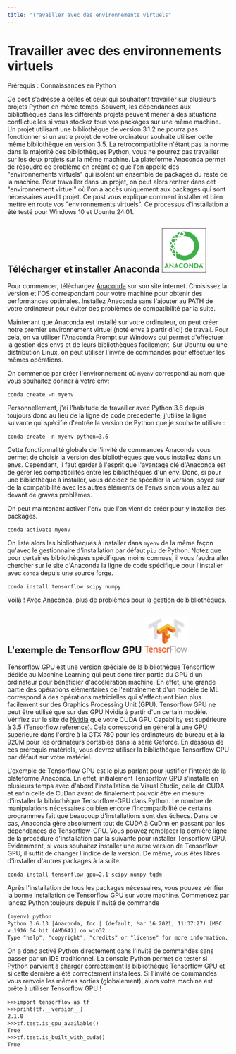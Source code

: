 ```yaml
---
title: "Travailler avec des environnements virtuels"
---
```


# Travailler avec des environnements virtuels

Prérequis : Connaissances en Python

Ce post s'adresse à celles et ceux qui souhaitent travailler sur plusieurs projets Python en même temps. Souvent, les dépendances aux bibliothèques dans les différents projets peuvent mener à des situations conflictuelles si vous stockez tous vos packages sur une même machine. Un projet utilisant une bibliothèque de version 3.1.2 ne pourra pas fonctionner si un autre projet de votre ordinateur souhaite utiliser cette même bibliothèque en version 3.5. La retrocompatiblité n'étant pas la norme dans la majorité des bibliothèques Python, vous ne pourrez pas travailler sur les deux projets sur la même machine. La plateforme Anaconda permet de résoudre ce problème en créant ce que l'on appelle des "environnements virtuels" qui isolent un ensemble de packages du reste de la machine. Pour travailler dans un projet, on peut alors rentrer dans cet "environnement virtuel" où l'on a accès uniquement aux packages qui sont nécessaires au-dit projet. Ce post vous explique comment installer et bien mettre en route vos "environnements virtuels". Ce processus d'installation a été testé pour Windows 10 et Ubuntu 24.01.

## Télécharger et installer Anaconda [![Foo](https://github.com/vintel38/vintel38.github.io/blob/main/images/Anaconda.png)](https://www.anaconda.com/)

Pour commencer, téléchargez [Anaconda](https://www.anaconda.com/products/individual) sur son site internet. Choisissez la version et l'OS correspondant pour votre machine pour obtenir des performances optimales. Installez Anaconda sans l'ajouter au PATH de votre ordinateur pour éviter des problèmes de compatibilité par la suite.

Maintenant que Anaconda est installé sur votre ordinateur, on peut créer notre premier environnement virtuel (noté envs à partir d'ici) de travail. Pour cela, on va utiliser l'Anaconda Prompt sur Windows qui permet d'effectuer la gestion des envs et de leurs bibliothèques facilement. Sur Ubuntu ou une distribution Linux, on peut utiliser l'invité de commandes pour effectuer les mêmes opérations. 

On commence par créer l'environnement où ``myenv`` correspond au nom que vous souhaitez donner à votre env:

```
conda create -n myenv
```

Personnellement, j'ai l'habitude de travailler avec Python 3.6 depuis toujours donc au lieu de la ligne de code précédente, j'utilise la ligne suivante qui spécifie d'entrée la version de Python que je souhaite utiliser :


```
conda create -n myenv python=3.6 
```

Cette fonctionnalité globale de l'invité de commandes Anaconda vous permet de choisir la version des bibliothèques que vous installez dans un envs. Cependant, il faut garder à l'esprit que l'avantage clé d'Anaconda est de gérer les compatibilités entre les bibliothèques d'un env. Donc, si pour une bibliothèque à installer, vous décidez de spécifier la version, soyez sûr de la compatibilité avec les autres éléments de l'envs sinon vous allez au devant de graves problèmes. 

On peut maintenant activer l'env que l'on vient de créer pour y installer des packages. 

```
conda activate myenv
```

On liste alors les bibliothèques à installer dans ``myenv`` de la même façon qu'avec le gestionnaire d'installation par défaut ``pip`` de Python. Notez que pour certaines bibliothèques spécifiques moins connues, il vous faudra aller chercher sur le site d'Anaconda la ligne de code spécifique pour l'installer avec ``conda`` depuis une source forge.

```
conda install tensorflow scipy numpy
```

Voilà ! Avec Anaconda, plus de problèmes pour la gestion de bibliothèques. 

## L'exemple de Tensorflow GPU [![Foo](https://github.com/vintel38/vintel38.github.io/blob/main/images/tens.png)](https://www.tensorflow.org/)

Tensorflow GPU est une version spéciale de la bibliothèque Tensorflow dédiée au Machine Learning qui peut donc tirer partie du GPU d'un ordinateur pour bénéficier d'accélération machine. En effet, une grande partie des opérations élémentaires de l'entraînement d'un modèle de ML correspond à des opérations matricielles qui s'effectuent bien plus facilement sur des Graphics Processing Unit (GPU). Tensorflow GPU ne peut être utilisé que sur des GPU Nvidia à partir d'un certain modèle. Vérifiez sur le site de [Nvidia](https://developer.nvidia.com/cuda-gpus) que votre CUDA GPU Capability est supérieure à 3.5 ([Tensorflow reference](https://www.tensorflow.org/install/gpu)). Cela correspond en général à une GPU supérieure dans l'ordre à la GTX 780 pour les ordinateurs de bureau et à la 920M pour les ordinateurs portables dans la série Geforce. En dessous de ces prérequis matériels, vous devrez utiliser la bibliothèque Tensorflow CPU par défaut sur votre matériel. 

L'exemple de Tensorflow GPU est le plus parlant pour justifier l'intérêt de la plateforme Anaconda. En effet, initialement Tensorflow GPU s'installe en plusieurs temps avec d'abord l'installation de Visual Studio, celle de CUDA et enfin celle de CuDnn avant de finalement pouvoir être en mesure d'installer la bibliothèque Tensorflow-GPU dans Python. Le nombre de manipulations nécessaires ou bien encore l'incompatibilité de certains programmes fait que beaucoup d'installations sont des échecs. Dans ce cas, Anaconda gère absolument tout de CUDA à CuDnn en passant par les dépendances de Tensorflow-GPU. Vous pouvez remplacer la dernière ligne de la procédure d'installation par la suivante pour installer Tensorflow GPU. Evidemment, si vous souhaitez installer une autre version de Tensorflow GPU, il suffit de changer l'indice de la version. De même, vous êtes libres d'installer d'autres packages à la suite.


```
conda install tensorflow-gpu=2.1 scipy numpy tqdm
```

Après l'installation de tous les packages nécessaires, vous pouvez vérifier la bonne installation de Tensorflow GPU sur votre machine. Commencez par lancez Python toujours depuis l'invité de commande

```
(myenv) python
Python 3.6.13 |Anaconda, Inc.| (default, Mar 16 2021, 11:37:27) [MSC v.1916 64 bit (AMD64)] on win32
Type "help", "copyright", "credits" or "license" for more information.
```

On a donc activé Python directement dans l'invité de commandes sans passer par un IDE traditionnel. La console Python permet de tester si Python parvient à charger correctement la bibliothèque Tensorflow GPU et si cette dernière a été correctement installées. Si l'invité de commandes vous renvoie les mêmes sorties (globalement), alors votre machine est prête à utiliser Tensorflow GPU ! 

```
>>>import tensorflow as tf
>>>print(tf.__version__)
2.1.0
>>>tf.test.is_gpu_available()
True
>>>tf.test.is_built_with_cuda()
True
```
